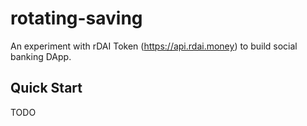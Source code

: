 # rotating-saving

An experiment with rDAI Token (https://api.rdai.money) to build social banking DApp. 

## Quick Start
TODO
